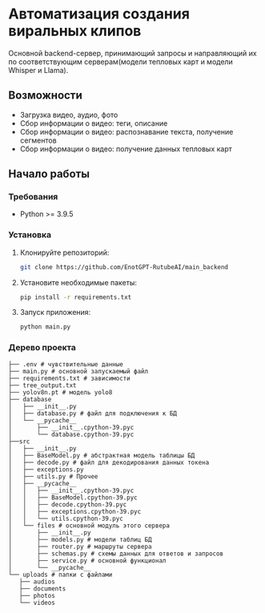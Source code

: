 # Автоматизация создания виральных клипов

Основной backend-сервер, принимающий запросы и направляющий их по соответствующим серверам(модели тепловых карт и модели Whisper и Llama).

## Возможности

- Загрузка видео, аудио, фото
- Сбор информации о видео: теги, описание
- Сбор информации о видео: распознавание текста, получение сегментов
- Сбор информации о видео: получение данных тепловых карт

## Начало работы

### Требования

- Python >= 3.9.5

### Установка
1. Клонируйте репозиторий:
   ```bash
   git clone https://github.com/EnotGPT-RutubeAI/main_backend
2. Установите необходимые пакеты:
   ```bash
   pip install -r requirements.txt
3. Запуск приложения:
   ```bash
   python main.py


### Дерево проекта

```
├── .env # чувствительные данные
├── main.py # основной запускаемый файл
├── requirements.txt # зависимости
├── tree_output.txt
├── yolov8n.pt # модель yolo8
├── database 
│   ├── __init__.py
│   ├── database.py # файл для подключения к БД
│   └── __pycache__
│       ├── __init__.cpython-39.pyc
│       └── database.cpython-39.pyc
├──src
│   ├── __init__.py
│   ├── BaseModel.py # абстрактная модель таблицы БД
│   ├── decode.py # файл для декодирования данных токена
│   ├── exceptions.py 
│   ├── utils.py # Прочее
│   ├── __pycache__
│   │   ├── __init__.cpython-39.pyc   
│   │   ├── BaseModel.cpython-39.pyc
│   │   ├── decode.cpython-39.pyc
│   │   ├── exceptions.cpython-39.pyc
│   │   └── utils.cpython-39.pyc
│   └── files # основной модуль этого сервера
│       ├── __init__.py
│       ├── models.py # модели таблиц БД
│       ├── router.py # маршруты сервера
│       ├── schemas.py # схемы данных для ответов и запросов
│       ├── service.py # основной функционал
│       └── __pycache__
└── uploads # папки с файлами
   ├── audios
   ├── documents
   ├── photos
   └── videos
```
